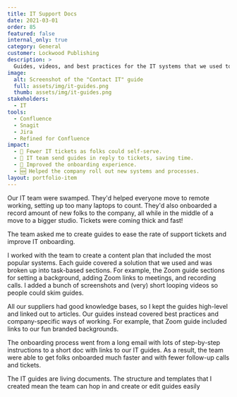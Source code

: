 ```yaml
---
title: IT Support Docs
date: 2021-03-01
order: 85
featured: false
internal_only: true
category: General
customer: Lockwood Publishing
description: >
  Guides, videos, and best practices for the IT systems that we used to reduce ticket volume.
image:
  alt: Screenshot of the "Contact IT" guide
  full: assets/img/it-guides.png
  thumb: assets/img/it-guides.png
stakeholders:
  - IT
tools:
  - Confluence
  - Snagit
  - Jira
  - Refined for Confluence
impact:
  - 🤫 Fewer IT tickets as folks could self-serve.
  - 🏁 IT team send guides in reply to tickets, saving time.
  - 🚀 Improved the onboarding experience.
  - 🆕 Helped the company roll out new systems and processes.
layout: portfolio-item
---
```

Our IT team were swamped. They'd helped everyone move to remote working, setting up too many laptops to count. They'd also onboarded a record amount of new folks to the company, all while in the middle of a move to a bigger studio. Tickets were coming thick and fast!

The team asked me to create guides to ease the rate of support tickets and improve IT onboarding.

I worked with the team to create a content plan that included the most popular systems. Each guide covered a solution that we used and was broken up into task-based sections. For example, the Zoom guide sections for setting a background, adding Zoom links to meetings, and recording calls. I added a bunch of screenshots and (very) short looping videos so people could skim guides.

All our suppliers had good knowledge bases, so I kept the guides high-level and linked out to articles. Our guides instead covered best practices and company-specific ways of working. For example, that Zoom guide included links to our fun branded backgrounds.

The onboarding process went from a long email with lots of step-by-step instructions to a short doc with links to our IT guides. As a result, the team were able to get folks onboarded much faster and with fewer follow-up calls and tickets.

The IT guides are living documents. The structure and templates that I created mean the team can hop in and create or edit guides easily
